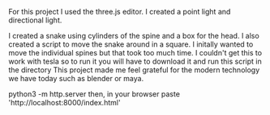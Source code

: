 For this project I used the three.js editor. I created a point light and directional light.
 
I created a snake using cylinders of the spine and a box for the head. 
I also created a script to move the snake around in a square. I initally wanted to move the individual spines but that took too much time. 
I couldn't get this to work with tesla so to run it you will have to download it and run this script in the directory
This project made me feel grateful for the modern technology we have today such as blender or maya.

python3 -m http.server
then, in your browser paste 
 'http://localhost:8000/index.html'
